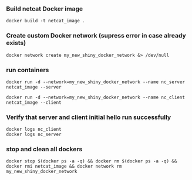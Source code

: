 ### Build netcat Docker image
    docker build -t netcat_image .

### Create custom Docker network (supress error in case already exists)

    docker network create my_new_shiny_docker_network &> /dev/null

### run containers

    docker run -d --network=my_new_shiny_docker_network --name nc_server netcat_image --server

    docker run -d --network=my_new_shiny_docker_network --name nc_client netcat_image --client

### Verify that server and client initial hello run successfully

    docker logs nc_client
    docker logs nc_server

### stop and clean all dockers
    docker stop $(docker ps -a -q) && docker rm $(docker ps -a -q) && docker rmi netcat_image && docker network rm my_new_shiny_docker_network

